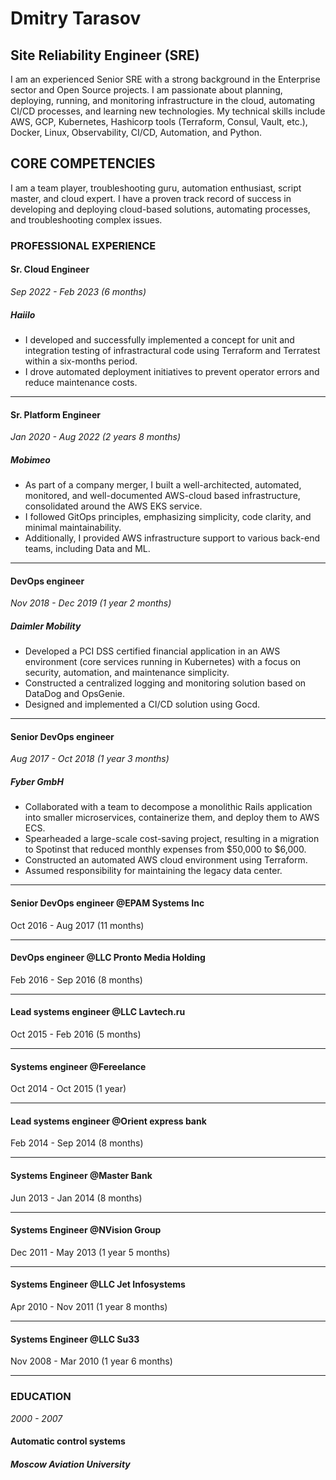 # Dmitry Tarasov

## Site Reliability Engineer (SRE)

I am an experienced Senior SRE with a strong background in the Enterprise sector and Open Source projects. I am passionate about planning, deploying, running, and monitoring infrastructure in the cloud, automating CI/CD processes, and learning new technologies. My technical skills include AWS, GCP, Kubernetes, Hashicorp tools (Terraform, Consul, Vault, etc.), Docker, Linux, Observability, CI/CD, Automation, and Python.

## CORE COMPETENCIES

I am a team player, troubleshooting guru, automation enthusiast, script master, and cloud expert. I have a proven track record of success in developing and deploying cloud-based solutions, automating processes, and troubleshooting complex issues.

### PROFESSIONAL EXPERIENCE

#### Sr. Cloud Engineer

*Sep 2022 - Feb 2023* *(6 months)*

##### Haiilo

- I developed and successfully implemented a concept for unit and integration testing of infrastractural code using Terraform and Terratest within a six-months period.
- I drove automated deployment initiatives to prevent operator errors and reduce maintenance costs.

---------
#### Sr. Platform Engineer

*Jan 2020 - Aug 2022* *(2 years 8 months)*

##### Mobimeo

- As part of a company merger, I built a well-architected, automated, monitored, and well-documented AWS-cloud based infrastructure, consolidated around the AWS EKS service.
- I followed GitOps principles, emphasizing simplicity, code clarity, and minimal maintainability.
- Additionally, I provided AWS infrastructure support to various back-end teams, including Data and ML.

---------
#### DevOps engineer

*Nov 2018 - Dec 2019* *(1 year 2 months)*

##### Daimler Mobility

- Developed a PCI DSS certified financial application in an AWS environment (core services running in Kubernetes) with a focus on security, automation, and maintenance simplicity.
- Constructed a centralized logging and monitoring solution based on DataDog and OpsGenie.
- Designed and implemented a CI/CD solution using Gocd.

---------
#### Senior DevOps engineer 

*Aug 2017 - Oct 2018* *(1 year 3 months)*

##### Fyber GmbH

- Collaborated with a team to decompose a monolithic Rails application into smaller microservices, containerize them, and deploy them to AWS ECS.
- Spearheaded a large-scale cost-saving project, resulting in a migration to Spotinst that reduced monthly expenses from $50,000 to $6,000.
- Constructed an automated AWS cloud environment using Terraform.
- Assumed responsibility for maintaining the legacy data center.

---------
#### Senior DevOps engineer @EPAM Systems Inc

Oct 2016 - Aug 2017 (11 months)

---------
#### DevOps engineer @LLC Pronto Media Holding

Feb 2016 - Sep 2016 (8 months)

---------
#### Lead systems engineer @LLC Lavtech.ru

Oct 2015 - Feb 2016 (5 months)

---------
#### Systems engineer @Fereelance

Oct 2014 - Oct 2015 (1 year)

---------
#### Lead systems engineer @Orient express bank

Feb 2014 - Sep 2014 (8 months)

---------
#### Systems Engineer @Master Bank

Jun 2013 - Jan 2014 (8 months)

---------
#### Systems Engineer @NVision Group

Dec 2011 - May 2013 (1 year 5 months)

---------
#### Systems Engineer @LLC Jet Infosystems

Apr 2010 - Nov 2011 (1 year 8 months)

---------
#### Systems Engineer @LLC Su33

Nov 2008 - Mar 2010 (1 year 6 months)

---------

### EDUCATION

*2000 - 2007*

#### Automatic control systems

##### Moscow Aviation University
